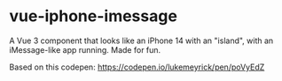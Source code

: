 # vue-iphone-imessage

A Vue 3 component that looks like an iPhone 14 with an "island", with an iMessage-like app running. Made for fun.

Based on this codepen: https://codepen.io/lukemeyrick/pen/poVyEdZ
